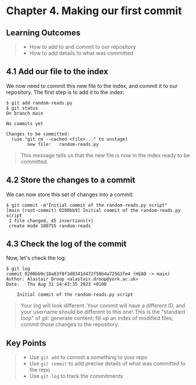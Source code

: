 # Chapter 4. Making our first commit

## Learning Outcomes
> - How to add to and commit to our repository
> - How to add details to what was committed 

## 4.1 Add our file to the index
We now need to commit this new file to the index, and commit it to our repository.
The first step is to add it to the index:

~~~console
$ git add random-reads.py
$ git status
On branch main

No commits yet

Changes to be committed:
  (use "git rm --cached <file>..." to unstage)
        new file:   random-reads.py
~~~

> This message tells us that the new file is now in the index ready to be committed.

## 4.2 Store the changes to a commit
We can now store this set of changes into a commit:

~~~console
$ git commit -m"Initial commit of the random-reads.py script"
[main (root-commit) 0200bb9] Initial commit of the random-reads.py script
 1 file changed, 45 insertions(+)
 create mode 100755 random-reads
~~~

## 4.3 Check the log of the commit

Now, let's check the log:

~~~console
$ git log
commit 0200bb9c18a83f8f3d8341d472f58b4a72563fe4 (HEAD -> main)
Author: Alastair Droop <alastair.droop@york.ac.uk>
Date:   Thu Aug 31 14:43:35 2023 +0100

    Initial commit of the random-reads.py script
~~~

> Your log will look different.
> Your commit will have a different ID, and your username should be different to this one!
> This is the "standard loop" of git: generate content; fill up an index of modified files; commit those changes to the repository.

## Key Points
> - Use `git add` to commit a something to your repo
> - Use `git commit` to add precise details of what was committed to the repo
> - Use `git log` to track the commitments
